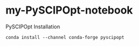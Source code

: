 # my-PySCIPOpt-notebook

PySCIPOpt Installation
```
conda install --channel conda-forge pyscipopt
```
